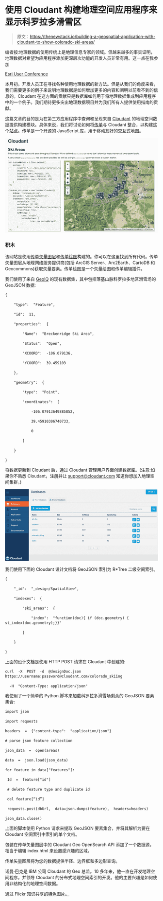# 使用 Cloudant 构建地理空间应用程序来显示科罗拉多滑雪区

> 原文：<https://thenewstack.io/building-a-geospatial-application-with-cloudant-to-show-colorado-ski-areas/>

编者按:地理数据的使用传统上是地理信息专家的领域。但越来越多的事实证明，地理数据对希望为应用程序添加更深层次功能的开发人员非常有用。这一点在我参加

[Esri User Conference](http://www.esri.com/events/user-conference)

本月初。开发人员正在寻找各种使用地理数据的新方法。但是从我们的角度来看，我们需要更多的例子来说明地理数据是如何增加更多的内容和阐明以前看不到的信息的。Cloudant 在这方面的贡献只是数据库如何用于将地理数据集成到应用程序中的一个例子。我们期待更多突出地理数据项目并为我们所有人提供使用指南的贡献。

这篇文章的目的是为在第三方应用程序中查询和呈现来自 [Cloudant](https://cloudant.com/) 的地理空间数据提供构建模块。具体来说，我们将讨论如何将[传单](http://leafletjs.com/)与 Cloudant 整合，以构建这个[站点](https://normanb.cloudant.com/colorado_skiing/geo/demos/cloudant/index.html)。传单是一个开源的 JavaScript 库，用于移动友好的交互式地图。

[![skiing](img/67ac14ad5aa7ee205c5f17d8ad0a4cce.png)](https://thenewstack.io/wp-content/uploads/2014/07/skiing.png)

### 积木

该网站是使用[传单矢量图层](http://jasonsanford.github.io/leaflet-vector-layers/)和[传单绘图](https://github.com/Leaflet/Leaflet.draw)构建的。你可以在这里找到所有代码。传单矢量图层从地理网络服务提供商(包括 ArcGIS Server、Arc2Earth、CartoDB 和 Geocommons)获取矢量要素。传单绘图是一个矢量绘图和传单编辑插件。

我们使用了来自 [GeoIQ](http://www.geoiq.com/) 的现有数据集，其中包括落基山脉科罗拉多地区滑雪场的 GeoJSON 数据:

```
{

    "type":  "Feature",  

    "id":  11,  

    "properties":  {

        "Name":  "Breckenridge Ski Area",  

        "Status":  "Open",  

        "XCOORD":  -106.079136,  

        "YCOORD":  39.459103

    },  

    "geometry":  {

        "type":  "Point",  

        "coordinates":  [

            -106.07913649885852,  

            39.45910306740733,  

            0

        ]

    }

}

```

将数据更新到 Cloudant 后，通过 Cloudant 管理用户界面创建数据库。(注意:如果你不熟悉 Cloudant，注册并让 support@cloudant.com 知道你想加入地理空间集群。)

[![dashboard](img/b196533713baf23638180ecc0b19efa8.png)](https://thenewstack.io/wp-content/uploads/2014/07/dashboard.png)

我们使用下面的 Cloudant 设计文档将 GeoJSON 索引为 R*Tree 二级空间索引。

```
{

    "_id":  "_design/SpatialView",  

    "indexes":  {

        "ski_areas":  {

            "index":  "function(doc){ if (doc.geometry) { st_index(doc.geometry);}}"

        }

    }

}

```

上面的设计文档是使用 HTTP POST 请求在 Cloudant 中创建的:

```
curl  -X  POST  -d  @designDoc.json https://username:password@cloudant.com/colorado_skiing

  -H  "Content-Type: application/json"

```

我使用了一个简单的 Python 脚本来加载科罗拉多滑雪场剩余的 GeoJSON 要素集合:

```
import json

import requests

headers  =  {"content-type":  "application/json"}

# parse json feature collection

json_data  =  open(areas)

data  =  json.load(json_data)

for feature in data["features"]:

 Id  =  feature["id"]

 # delete feature type and duplicate id

 del feature[“id”]

 requests.post(dbUrl,  data=json.dumps(feature),  headers=headers)

json_data.close()

```

上面的脚本使用 Python 请求来提取 GeoJSON 要素集合，并将其解析为要在 Cloudant 空间索引中索引的单个文档。

包装在传单矢量图层中的 Cloudant Geo OpenSearch API 添加了一个数据源，相当于编辑 index.html 来设置感兴趣的区域。

传单矢量图层将为您的数据提供半径、边界框和多边形查询。

诺曼·巴克是 IBM 公司 Cloudant 的 Geo 总监。10 多年来，他一直在开发地理空间程序，并领导 Cloudant 的分布式地理空间索引的开发。他的主要兴趣是如何使用非结构化的地理空间数据。

通过 Flickr 知识共享[的特色图片。](https://www.flickr.com/photos/80497449@N04/7392329216/in/photolist-cgeBW1-kjyUmp-Fju3G-53Uzwa-b7mPSF-aKQ87x-7iSrs3-bZUzHQ-fuHAbs-dUJJgf-dHsohH-7SoaAB-9cF7zD-8Voph9-9MFBHp-2ffjk-kjzvyM-cBfRrh-8oZXEi-8p48ZU-5Dj8zC-dxKGEX-kjxEoM-3iuW1m-3iquAx-3iv3bf-drZkoK-85GPHs-iGhArd-6oiBZW-83Ryjn-6oi8JA-7HSxoE-7kuBae-m2rwJx-8qrEGA-59ssnf-7jTats-8qmzxN-9tmLxQ-bsohpQ-am3b1c-895Yb8-4RB2dR-h5AKH-68r86Q-eS7Qpx-eSjgtQ-D6Afv-kjBmUu)

<svg xmlns:xlink="http://www.w3.org/1999/xlink" viewBox="0 0 68 31" version="1.1"><title>Group</title> <desc>Created with Sketch.</desc></svg>
